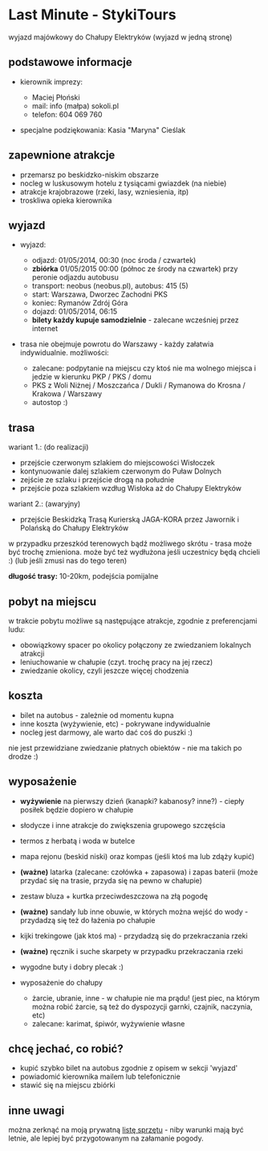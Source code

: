 Last Minute - StykiTours
========================

wyjazd majówkowy do Chałupy Elektryków (wyjazd w jedną stronę)

podstawowe informacje
---------------------

* kierownik imprezy:
	* Maciej Płoński
	* mail: info (małpa) sokoli.pl
	* telefon: 604 069 760

* specjalne podziękowania: Kasia "Maryna" Cieślak

zapewnione atrakcje
-------------------

* przemarsz po beskidzko-niskim obszarze
* nocleg w luskusowym hotelu z tysiącami gwiazdek (na niebie)
* atrakcje krajobrazowe (rzeki, lasy, wzniesienia, itp)
* troskliwa opieka kierownika

wyjazd
------

* wyjazd:
	* odjazd: 01/05/2014, 00:30 (noc środa / czwartek)
	* **zbiórka** 01/05/2015 00:00 (północ ze środy na czwartek) przy peronie odjazdu autobusu
	* transport: neobus (neobus.pl), autobus: 415 (5)
	* start: Warszawa, Dworzec Zachodni PKS
	* koniec: Rymanów Zdrój Góra
	* dojazd: 01/05/2014, 06:15
	* **bilety każdy kupuje samodzielnie** - zalecane wcześniej przez internet

* trasa nie obejmuje powrotu do Warszawy - każdy załatwia indywidualnie. możliwości:
	* zalecane: podpytanie na miejscu czy ktoś nie ma wolnego miejsca i jedzie w kierunku PKP / PKS / domu
	* PKS z Woli Niżnej / Moszczańca / Dukli / Rymanowa do Krosna / Krakowa / Warszawy
	* autostop :)

trasa
-----

wariant 1.: (do realizacji)
* przejście czerwonym szlakiem do miejscowości Wisłoczek
* kontynuowanie dalej szlakiem czerwonym do Puław Dolnych
* zejście ze szlaku i przejście drogą na południe
* przejście poza szlakiem wzdług Wisłoka aż do Chałupy Elektryków

wariant 2.: (awaryjny)
* przejście Beskidzką Trasą Kurierską JAGA-KORA przez Jawornik i Polańską do Chałupy Elektryków

w przypadku przeszkód terenowych bądź możliwego skrótu - trasa może być trochę zmieniona. może być też wydłużona jeśli uczestnicy będą chcieli :) (lub jeśli zmusi nas do tego teren)

**długość trasy:** 10-20km, podejścia pomijalne

pobyt na miejscu
----------------

w trakcie pobytu możliwe są następujące atrakcje, zgodnie z preferencjami ludu:
* obowiązkowy spacer po okolicy połączony ze zwiedzaniem lokalnych atrakcji
* leniuchowanie w chałupie (czyt. trochę pracy na jej rzecz)
* zwiedzanie okolicy, czyli jeszcze więcej chodzenia

koszta
------

* bilet na autobus - zależnie od momentu kupna
* inne koszta (wyżywienie, etc) - pokrywane indywidualnie
* nocleg jest darmowy, ale warto dać coś do puszki :)

nie jest przewidziane zwiedzanie płatnych obiektów - nie ma takich po drodze :)

wyposażenie
-----------

* **wyżywienie** na pierwszy dzień (kanapki? kabanosy? inne?) - ciepły posiłek będzie dopiero w chałupie
* słodycze i inne atrakcje do zwiększenia grupowego szczęścia
* termos z herbatą i woda w butelce
* mapa rejonu (beskid niski) oraz kompas (jeśli ktoś ma lub zdąży kupić)
* **(ważne)** latarka (zalecane: czołówka + zapasowa) i zapas baterii (może przydać się na trasie, przyda się na pewno w chałupie)
* zestaw bluza + kurtka przeciwdeszczowa na złą pogodę
* **(ważne)** sandały lub inne obuwie, w których można wejść do wody - przydadzą się też do łażenia po chałupie
* kijki trekingowe (jak ktoś ma) - przydadzą się do przekraczania rzeki
* **(ważne)** ręcznik i suche skarpety w przypadku przekraczania rzeki
* wygodne buty i dobry plecak :)


* wyposażenie do chałupy
	* żarcie, ubranie, inne - w chałupie nie ma prądu! (jest piec, na którym można robić żarcie, są też do dyspozycji garnki, czajnik, naczynia, etc)
	* zalecane: karimat, śpiwór, wyżywienie własne

chcę jechać, co robić?
----------------------

* kupić szybko bilet na autobus zgodnie z opisem w sekcji 'wyjazd'
* powiadomić kierownika mailem lub telefonicznie
* stawić się na miejscu zbiórki

inne uwagi
----------

można zerknąć na moją prywatną [listę sprzętu](/sprzet) - niby warunki mają być letnie, ale lepiej być przygotowanym na załamanie pogody.

